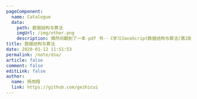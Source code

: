 ```yaml
---
pageComponent:
  name: Catalogue
  data:
    path: 数据结构与算法
    imgUrl: /img/other.png
    description: 偶然间翻到了一本 pdf 书--《学习JavaScript数据结构与算法(第2版)》。想起来几个月之前看过，但是没做任何笔记，现在对里面的内容也都快忘了，现在准备开始重温一下这本书，并把一些习笔记记录在博客中，在学习过程中，参考了b站coderwhy老师的<a href='https://www.bilibili.com/video/BV1x7411L7Q7?p=1' target='_blank'>coderwhy的JavaScript数据结构与算法</a>
title: 数据结构与算法
date: 2020-01-12 11:51:53
permalink: /note/dsa/
article: false
comment: false
editLink: false
author:
  name: 杨雨翔
  link: https://github.com/gezhicui
---
```

